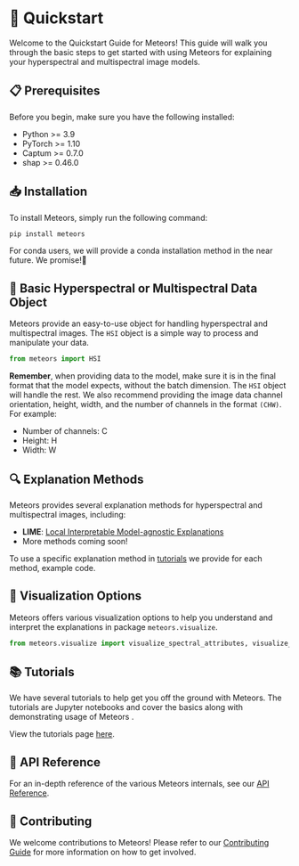 # 🚀 Quickstart

Welcome to the Quickstart Guide for Meteors! This guide will walk you through the basic steps to get started with using Meteors for explaining your hyperspectral and multispectral image models.

## 📋 Prerequisites

Before you begin, make sure you have the following installed:

- Python >= 3.9
- PyTorch >= 1.10
- Captum >= 0.7.0
- shap >= 0.46.0

## 📥 Installation

To install Meteors, simply run the following command:

```bash
pip install meteors
```

For conda users, we will provide a conda installation method in the near future. We promise!🤞

## 🌟 Basic Hyperspectral or Multispectral Data Object

Meteors provide an easy-to-use object for handling hyperspectral and multispectral images. The `HSI` object is a simple way to process and manipulate your data.

```python
from meteors import HSI
```

**Remember**, when providing data to the model, make sure it is in the final format that the model expects, without the batch dimension. The `HSI` object will handle the rest.
We also recommend providing the image data channel orientation, height, width, and the number of channels in the format `(CHW)`. For example:

- Number of channels: C
- Height: H
- Width: W

## 🔍 Explanation Methods

Meteors provides several explanation methods for hyperspectral and multispectral images, including:

- **LIME**: [Local Interpretable Model-agnostic Explanations](https://christophm.github.io/interpretable-ml-book/lime.html)
- More methods coming soon!

To use a specific explanation method in [tutorials](tutorials/introduction.md) we provide for each method, example code.

## 🎨 Visualization Options

Meteors offers various visualization options to help you understand and interpret the explanations in package `meteors.visualize`.

```python
from meteors.visualize import visualize_spectral_attributes, visualize_spatial_attributes
```

## 📚 Tutorials

We have several tutorials to help get you off the ground with Meteors. The tutorials are Jupyter notebooks and cover the basics along with demonstrating usage of Meteors .

View the tutorials page [here](tutorials/introduction.md).

## 📖 API Reference

For an in-depth reference of the various Meteors internals, see our [API Reference](reference.md).

## 🙌 Contributing

We welcome contributions to Meteors! Please refer to our [Contributing Guide](how-to-guides.md) for more information on how to get involved.
